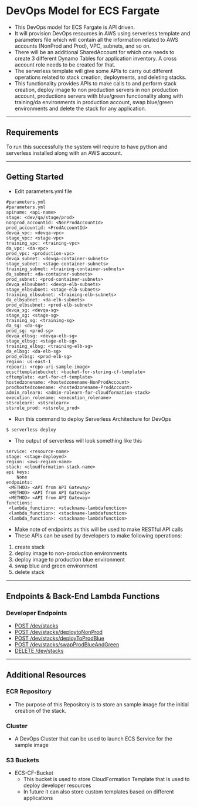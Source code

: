 # **DevOps Model for ECS Fargate**

- This DevOps model for ECS Fargate is API driven.
- It will provision DevOps resources in AWS using serverless template and parameters file which will contain all the information related to AWS accounts (NonProd and Prod), VPC, subnets, and so on.
- There will be an additional SharedAccount for which one needs to create 3 different Dynamo Tables for application inventory. A cross account role needs to be created for that.
- The serverless template will give some APIs to carry out different operations related to stack creation, deployments, and deleting stacks.
- This functionality provides APIs to make calls to and perform stack creation, deploy image to non production servers in non production account, productions servers with blue/green functionality along with training/da environments in production account, swap blue/green environments
and delete the stack for any application.

***

## **Requirements**

To run this successfully the system will require to have python and serverless installed along with an AWS account.

***

## **Getting Started**

- Edit parameters.yml file
```
#parameters.yml
#parameters.yml
apiname: <api-name>
stage: <dev/qa/stage/prod>
nonprod_accountid: <NonProdAccountId>
prod_accountid: <ProdAccountId>
devqa_vpc: <devqa-vpc>
stage_vpc: <stage-vpc>
training_vpc: <training-vpc>
da_vpc: <da-vpc>
prod_vpc: <production-vpc>
devqa_subnet: <devqa-container-subnets>
stage_subnet: <stage-container-subnets>
training_subnet: <training-container-subnets>
da_subnet: <da-container-subnets>
prod_subnet: <prod-container-subnets>
devqa_elbsubnet: <devqa-elb-subnets>
stage_elbsubnet: <stage-elb-subnets>
training_elbsubnet: <training-elb-subnets>
da_elbsubnet: <da-elb-subnets>
prod_elbsubnet: <prod-elb-subnet>
devqa_sg: <devqa-sg>
stage_sg: <stage-sg>
training_sg: <training-sg>
da_sg: <da-sg>
prod_sg: <prod-sg>
devqa_elbsg: <devqa-elb-sg>
stage_elbsg: <stage-elb-sg>
training_elbsg: <training-elb-sg>
da_elbsg: <da-elb-sg>
prod_elbsg: <prod-elb-sg>
region: us-east-1
repouri: <repo-uri-sample-image>
ecscftemplatebucket: <bucket-for-storing-cf-template>
cftemplate: <url-for-cf-template>
hostedzonename: <hostedzonename-NonProdAccount>
prodhostedzonename: <hostedzonename-ProdAccount>
admin_rolearn: <admin-rolearn-for-cloudformation-stack>
execution_rolename: <execution_rolename>
stsrolearn: <stsrolearn>
stsrole_prod: <stsrole_prod>
```
- Run this command to deploy Serverless Architecture for DevOps

```sh
$ serverless deploy
```
- The output of serverless will look something like this

```
service: <resource-name>
stage: <stage-deployed>
region: <aws-region-name>
stack: <cloudformation-stack-name>
api keys:
    None
endpoints:
 <METHOD> <API from API Gateway>
 <METHOD> <API from API Gateway>
 <METHOD> <API from API Gateway>
functions:
 <lambda_function>: <stackname-lambdafunction>
 <lambda_function>: <stackname-lambdafunction>
 <lambda_function>: <stackname-lambdafunction>
```
- Make note of endpoints as this will be used to make RESTful API calls 
- These APIs can be used by developers to make following operations:
 1. create stack
 2. deploy image to non-production environments
 3. deploy image to production blue environment
 4. swap blue and green environment 
 5. delete stack
 
 ***

## **Endpoints & Back-End Lambda Functions**
### **Developer Endpoints**
 * [POST /dev/stacks](createstack.md)
 * [POST /dev/stacks/deploytoNonProd](deploytononprod.md)
 * [POST /dev/stacks/deployToProdBlue](deploytoprodblue.md)
 * [POST /dev/stacks/swapProdBlueAndGreen](swapbluegreen.md)
 * [DELETE /dev/stacks](deletestack.md)

***

## **Additional Resources**
### **ECR Repository**
- The purpose of this Repository is to store an sample image for the initial creation of the stack.

### **Cluster**
- A DevOps Cluster that can be used to launch ECS Service for the sample image

### **S3 Buckets**
- ECS-CF-Bucket
  - This bucket is used to store CloudFormation Template that is used to deploy developer resources
  - In future it can also store custom templates based on different applications